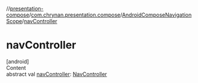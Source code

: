 //[presentation-compose](../../../index.md)/[com.chrynan.presentation.compose](../index.md)/[AndroidComposeNavigationScope](index.md)/[navController](nav-controller.md)



# navController  
[android]  
Content  
abstract val [navController](nav-controller.md): [NavController](https://developer.android.com/reference/kotlin/androidx/navigation/NavController.html)  



